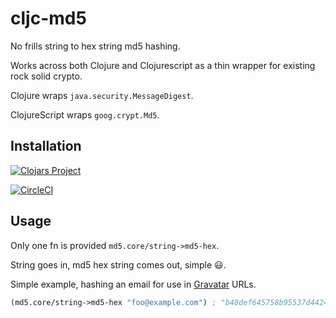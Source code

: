 # cljc-md5

No frills string to hex string md5 hashing.

Works across both Clojure and Clojurescript as a thin wrapper for existing rock
solid crypto.

Clojure wraps `java.security.MessageDigest`.

ClojureScript wraps `goog.crypt.Md5`.

## Installation

[![Clojars Project](https://img.shields.io/clojars/v/thedavidmeister/cljc-md5.svg)](https://clojars.org/thedavidmeister/cljc-md5)

[![CircleCI](https://circleci.com/gh/thedavidmeister/cljc-md5/tree/master.svg?style=svg)](https://circleci.com/gh/thedavidmeister/cljc-md5/tree/master)

## Usage

Only one fn is provided `md5.core/string->md5-hex`.

String goes in, md5 hex string comes out, simple 😃.

Simple example, hashing an email for use in [Gravatar](gravatar.com) URLs.

```clojure
(md5.core/string->md5-hex "foo@example.com") ; "b48def645758b95537d4424c84d1a9ff"
```
